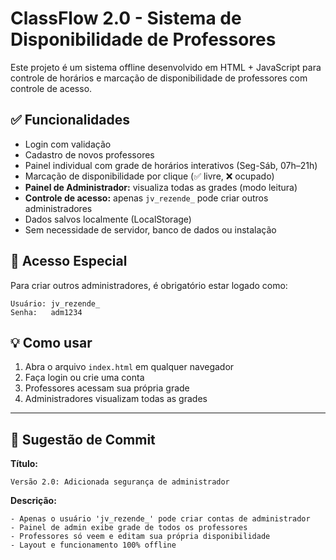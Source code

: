 
# ClassFlow 2.0 - Sistema de Disponibilidade de Professores

Este projeto é um sistema offline desenvolvido em HTML + JavaScript para controle de horários e marcação de disponibilidade de professores com controle de acesso.

## ✅ Funcionalidades

- Login com validação
- Cadastro de novos professores
- Painel individual com grade de horários interativos (Seg-Sáb, 07h–21h)
- Marcação de disponibilidade por clique (✅ livre, ❌ ocupado)
- **Painel de Administrador:** visualiza todas as grades (modo leitura)
- **Controle de acesso:** apenas `jv_rezende_` pode criar outros administradores
- Dados salvos localmente (LocalStorage)
- Sem necessidade de servidor, banco de dados ou instalação

## 🔐 Acesso Especial

Para criar outros administradores, é obrigatório estar logado como:

```
Usuário: jv_rezende_
Senha:   adm1234
```

## 💡 Como usar

1. Abra o arquivo `index.html` em qualquer navegador
2. Faça login ou crie uma conta
3. Professores acessam sua própria grade
4. Administradores visualizam todas as grades

---

## 💬 Sugestão de Commit

**Título:**  
```
Versão 2.0: Adicionada segurança de administrador
```

**Descrição:**  
```
- Apenas o usuário 'jv_rezende_' pode criar contas de administrador
- Painel de admin exibe grade de todos os professores
- Professores só veem e editam sua própria disponibilidade
- Layout e funcionamento 100% offline
```

